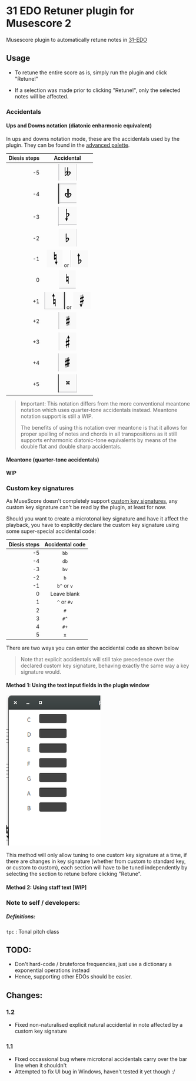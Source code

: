 # 31 EDO Retuner plugin for Musescore 2

Musescore plugin to automatically retune notes in [31-EDO](https://en.wikipedia.org/wiki/31_equal_temperament)

## Usage

- To retune the entire score as is, simply run the plugin and click "Retune!"

- If a selection was made prior to clicking "Retune!", only the selected
notes will be affected.

### Accidentals

#### Ups and Downs notation (diatonic enharmonic equivalent)

In ups and downs notation mode, these are the accidentals used by the
plugin. They can be found in the [advanced palette](https://musescore.org/en/handbook/palettes-and-workspaces#workspaces).

| Diesis steps | Accidental |
| ---: | :-----:|
| -5  | ![Double flat](images/bb.png) |
| -4  | ![Sesqui flat](images/db.png)  |
| -3  | ![Flat down](images/bd.png)  |
| -2  | ![Flat](images/b.png)  |
| -1  | ![Down](images/d.png) or ![Flat up](images/bu.png) |
| 0   | ![Natural](images/n.png) |
| +1  | ![Up](images/u.png) or ![Sharp down](images/sd.png) |
| +2  | ![Sharp](images/s.png)  |
| +3  | ![Sharp up](images/su.png) |
| +4  | ![Sesqui sharp](images/ss.png)  |
| +5  | ![Double sharp](images/x.png)  |

> Important: This notation differs from the more conventional meantone notation
> which uses quarter-tone accidentals instead. Meantone notation support is still a WIP.
>
> The benefits of using this notation over meantone is that it allows for proper
> spelling of notes and chords in all transpositions as it still supports enharmonic diatonic-tone equivalents
> by means of the double flat and double sharp accidentals.

#### Meantone (quarter-tone accidentals)

**WIP**

### Custom key signatures

As MuseScore doesn't completely support
[custom key signatures](https://musescore.org/en/handbook/key-signatures#custom-key-signatures),
any custom key signature can't be read by the plugin, at least for now.

Should you want to create a microtonal key signature and have it affect the
playback, you have to explicitly declare the custom key signature using some
super-special accidental code:

| Diesis steps | Accidental code |
| ----: | :----: |
| -5   | `bb` |
| -4   | `db`  |
| -3   | `bv`  |
| -2   | `b`  |
| -1   | `b^` or `v`|
| 0  | Leave blank  |
| 1   | `^` or `#v` |
| 2  | `#`  |
| 3   | `#^`  |
| 4  | `#+`  |
| 5   |  `x` |


There are two ways you can enter the accidental code as shown below

> Note that explicit accidentals will still take precedence over the
> declared custom key signature, behaving exactly the same way a key signature
> would.

#### Method 1: Using the text input fields in the plugin window

![customkeysig](images/2018/06/customkeysig.png)

This method will only allow tuning to one custom key signature at a time,
if there are changes in key signature (whether from custom to standard key, or
custom to custom), each section will have to be tuned independently by selecting
the section to retune before clicking "Retune".

#### Method 2: Using staff text [WIP]





### Note to self / developers:

##### Definitions:

`tpc`
: Tonal pitch class

## TODO:

- Don't hard-code / bruteforce frequencies, just use a dictionary a exponential operations instead
- Hence, supporting other EDOs should be easier.

## Changes:

### 1.2

- Fixed non-naturalised explicit natural accidental in note affected by a custom key signature

### 1.1

- Fixed occassional bug where microtonal accidentals carry over the bar line when it shouldn't
- Attempted to fix UI bug in Windows, haven't tested it yet though :/
